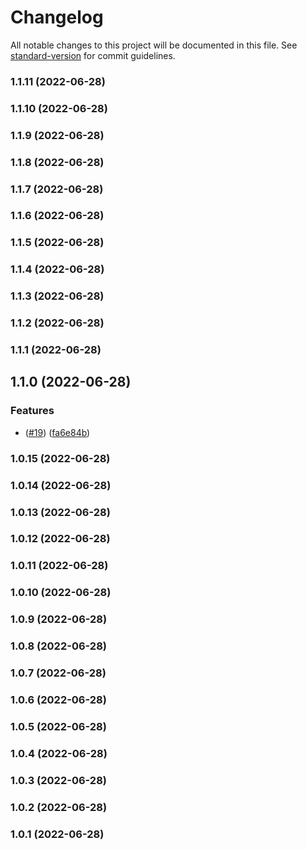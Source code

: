 # Changelog

All notable changes to this project will be documented in this file. See [standard-version](https://github.com/conventional-changelog/standard-version) for commit guidelines.

### 1.1.11 (2022-06-28)

### 1.1.10 (2022-06-28)

### 1.1.9 (2022-06-28)

### 1.1.8 (2022-06-28)

### 1.1.7 (2022-06-28)

### 1.1.6 (2022-06-28)

### 1.1.5 (2022-06-28)

### 1.1.4 (2022-06-28)

### 1.1.3 (2022-06-28)

### 1.1.2 (2022-06-28)

### 1.1.1 (2022-06-28)

## 1.1.0 (2022-06-28)


### Features

* ([#19](https://github.com/VegarRingdalAibel/actiontest/issues/19)) ([fa6e84b](https://github.com/VegarRingdalAibel/actiontest/commits/fa6e84b168dec3c5e5443d9cc603d8f8a06eb595))

### 1.0.15 (2022-06-28)

### 1.0.14 (2022-06-28)

### 1.0.13 (2022-06-28)

### 1.0.12 (2022-06-28)

### 1.0.11 (2022-06-28)

### 1.0.10 (2022-06-28)

### 1.0.9 (2022-06-28)

### 1.0.8 (2022-06-28)

### 1.0.7 (2022-06-28)

### 1.0.6 (2022-06-28)

### 1.0.5 (2022-06-28)

### 1.0.4 (2022-06-28)

### 1.0.3 (2022-06-28)

### 1.0.2 (2022-06-28)

### 1.0.1 (2022-06-28)
